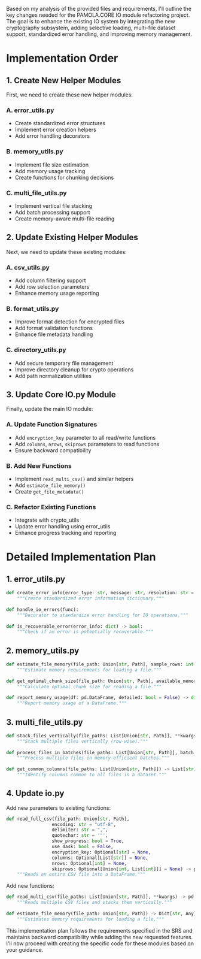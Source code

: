 Based on my analysis of the provided files and requirements, I'll outline the key changes needed for the PAMOLA.CORE IO module refactoring project. The goal is to enhance the existing IO system by integrating the new cryptography subsystem, adding selective loading, multi-file dataset support, standardized error handling, and improving memory management.

# Implementation Order

## 1. Create New Helper Modules

First, we need to create these new helper modules:

### A. error_utils.py
- Create standardized error structures
- Implement error creation helpers
- Add error handling decorators

### B. memory_utils.py 
- Implement file size estimation
- Add memory usage tracking 
- Create functions for chunking decisions

### C. multi_file_utils.py
- Implement vertical file stacking
- Add batch processing support
- Create memory-aware multi-file reading

## 2. Update Existing Helper Modules

Next, we need to update these existing modules:

### A. csv_utils.py
- Add column filtering support
- Add row selection parameters
- Enhance memory usage reporting

### B. format_utils.py
- Improve format detection for encrypted files
- Add format validation functions
- Enhance file metadata handling

### C. directory_utils.py
- Add secure temporary file management
- Improve directory cleanup for crypto operations
- Add path normalization utilities

## 3. Update Core IO.py Module

Finally, update the main IO module:

### A. Update Function Signatures
- Add `encryption_key` parameter to all read/write functions
- Add `columns`, `nrows`, `skiprows` parameters to read functions
- Ensure backward compatibility

### B. Add New Functions
- Implement `read_multi_csv()` and similar helpers
- Add `estimate_file_memory()`
- Create `get_file_metadata()`

### C. Refactor Existing Functions
- Integrate with crypto_utils
- Update error handling using error_utils
- Enhance progress tracking and reporting

# Detailed Implementation Plan

## 1. error_utils.py

```python
def create_error_info(error_type: str, message: str, resolution: str = None, details: dict = None) -> dict:
    """Create standardized error information dictionary."""
    
def handle_io_errors(func):
    """Decorator to standardize error handling for IO operations."""
    
def is_recoverable_error(error_info: dict) -> bool:
    """Check if an error is potentially recoverable."""
```

## 2. memory_utils.py

```python
def estimate_file_memory(file_path: Union[str, Path], sample_rows: int = 1000) -> dict:
    """Estimate memory requirements for loading a file."""
    
def get_optimal_chunk_size(file_path: Union[str, Path], available_memory_mb: int) -> int:
    """Calculate optimal chunk size for reading a file."""
    
def report_memory_usage(df: pd.DataFrame, detailed: bool = False) -> dict:
    """Report memory usage of a DataFrame."""
```

## 3. multi_file_utils.py

```python
def stack_files_vertically(file_paths: List[Union[str, Path]], **kwargs) -> pd.DataFrame:
    """Stack multiple files vertically (row-wise)."""
    
def process_files_in_batches(file_paths: List[Union[str, Path]], batch_size: int, **kwargs) -> pd.DataFrame:
    """Process multiple files in memory-efficient batches."""
    
def get_common_columns(file_paths: List[Union[str, Path]]) -> List[str]:
    """Identify columns common to all files in a dataset."""
```

## 4. Update io.py

Add new parameters to existing functions:
```python
def read_full_csv(file_path: Union[str, Path], 
                 encoding: str = "utf-8",
                 delimiter: str = ",",
                 quotechar: str = '"',
                 show_progress: bool = True,
                 use_dask: bool = False,
                 encryption_key: Optional[str] = None,
                 columns: Optional[List[str]] = None,
                 nrows: Optional[int] = None,
                 skiprows: Optional[Union[int, List[int]]] = None) -> pd.DataFrame:
    """Reads an entire CSV file into a DataFrame."""
```

Add new functions:
```python
def read_multi_csv(file_paths: List[Union[str, Path]], **kwargs) -> pd.DataFrame:
    """Reads multiple CSV files and stacks them vertically."""
    
def estimate_file_memory(file_path: Union[str, Path]) -> Dict[str, Any]:
    """Estimates memory requirements for loading a file."""
```

This implementation plan follows the requirements specified in the SRS and maintains backward compatibility while adding the new requested features. I'll now proceed with creating the specific code for these modules based on your guidance.